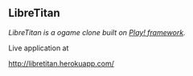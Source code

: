 LibreTitan
-----------------------------------

_LibreTitan is a ogame clone built on [Play! framework](http://www.playframework.com/)._

Live application at 

http://libretitan.herokuapp.com/

